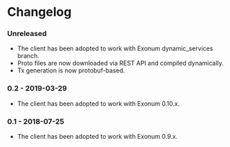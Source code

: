 # Changelog

### Unreleased

- The client has been adopted to work with Exonum dynamic_services branch.
- Proto files are now downloaded via REST API and compiled dynamically.
- Tx generation is now protobuf-based.

### 0.2 - 2019-03-29

- The client has been adopted to work with Exonum 0.10.x.

### 0.1 - 2018-07-25

- The client has been adopted to work with Exonum 0.9.x.
